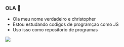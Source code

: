 ### OLA 🖤

- Ola meu nome verdadeiro e christopher
- Estou estudando codigos de programçao como JS
- Uso isso como repositorio de programas 





![](https://media.tenor.com/qI23OgY61UQAAAAM/mob-psycho-mob-psycho100.gif)





